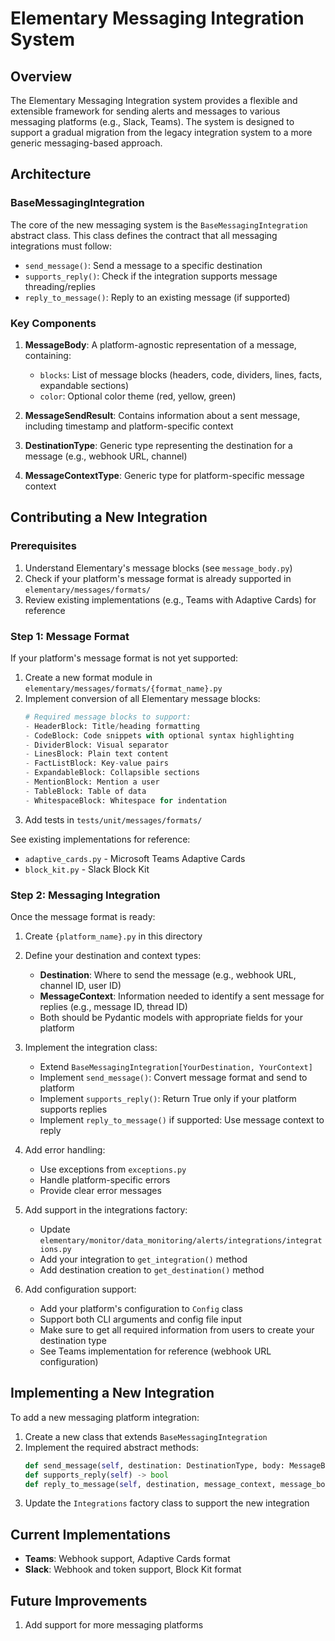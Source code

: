 # Elementary Messaging Integration System

## Overview

The Elementary Messaging Integration system provides a flexible and extensible framework for sending alerts and messages to various messaging platforms (e.g., Slack, Teams). The system is designed to support a gradual migration from the legacy integration system to a more generic messaging-based approach.

## Architecture

### BaseMessagingIntegration

The core of the new messaging system is the `BaseMessagingIntegration` abstract class. This class defines the contract that all messaging integrations must follow:

- `send_message()`: Send a message to a specific destination
- `supports_reply()`: Check if the integration supports message threading/replies
- `reply_to_message()`: Reply to an existing message (if supported)

### Key Components

1. **MessageBody**: A platform-agnostic representation of a message, containing:

   - `blocks`: List of message blocks (headers, code, dividers, lines, facts, expandable sections)
   - `color`: Optional color theme (red, yellow, green)

2. **MessageSendResult**: Contains information about a sent message, including timestamp and platform-specific context
3. **DestinationType**: Generic type representing the destination for a message (e.g., webhook URL, channel)
4. **MessageContextType**: Generic type for platform-specific message context

## Contributing a New Integration

### Prerequisites

1. Understand Elementary's message blocks (see `message_body.py`)
2. Check if your platform's message format is already supported in `elementary/messages/formats/`
3. Review existing implementations (e.g., Teams with Adaptive Cards) for reference

### Step 1: Message Format

If your platform's message format is not yet supported:

1. Create a new format module in `elementary/messages/formats/{format_name}.py`
2. Implement conversion of all Elementary message blocks:
   ```python
   # Required message blocks to support:
   - HeaderBlock: Title/heading formatting
   - CodeBlock: Code snippets with optional syntax highlighting
   - DividerBlock: Visual separator
   - LinesBlock: Plain text content
   - FactListBlock: Key-value pairs
   - ExpandableBlock: Collapsible sections
   - MentionBlock: Mention a user
   - TableBlock: Table of data
   - WhitespaceBlock: Whitespace for indentation
   ```
3. Add tests in `tests/unit/messages/formats/`

See existing implementations for reference:

- `adaptive_cards.py` - Microsoft Teams Adaptive Cards
- `block_kit.py` - Slack Block Kit

### Step 2: Messaging Integration

Once the message format is ready:

1. Create `{platform_name}.py` in this directory

2. Define your destination and context types:

   - **Destination**: Where to send the message (e.g., webhook URL, channel ID, user ID)
   - **MessageContext**: Information needed to identify a sent message for replies (e.g., message ID, thread ID)
   - Both should be Pydantic models with appropriate fields for your platform

3. Implement the integration class:

   - Extend `BaseMessagingIntegration[YourDestination, YourContext]`
   - Implement `send_message()`: Convert message format and send to platform
   - Implement `supports_reply()`: Return True only if your platform supports replies
   - Implement `reply_to_message()` if supported: Use message context to reply

4. Add error handling:

   - Use exceptions from `exceptions.py`
   - Handle platform-specific errors
   - Provide clear error messages

5. Add support in the integrations factory:

   - Update `elementary/monitor/data_monitoring/alerts/integrations/integrations.py`
   - Add your integration to `get_integration()` method
   - Add destination creation to `get_destination()` method

6. Add configuration support:
   - Add your platform's configuration to `Config` class
   - Support both CLI arguments and config file input
   - Make sure to get all required information from users to create your destination type
   - See Teams implementation for reference (webhook URL configuration)

## Implementing a New Integration

To add a new messaging platform integration:

1. Create a new class that extends `BaseMessagingIntegration`
2. Implement the required abstract methods:
   ```python
   def send_message(self, destination: DestinationType, body: MessageBody) -> MessageSendResult
   def supports_reply(self) -> bool
   def reply_to_message(self, destination, message_context, message_body) -> MessageSendResult  # if supported
   ```
3. Update the `Integrations` factory class to support the new integration

## Current Implementations

- **Teams**: Webhook support, Adaptive Cards format
- **Slack**: Webhook and token support, Block Kit format

## Future Improvements

1. Add support for more messaging platforms
